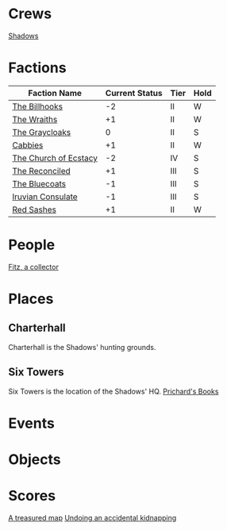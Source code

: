 <!-- TITLE: Blades in the Dark campaign log -->
<!-- SUBTITLE: being a repository for developing and tracking the factions, people, places, events, and heists in the city of Doskvol -->

# Crews
[Shadows](shadows)
# Factions

Faction Name|Current Status|Tier|Hold
---------------|----------------|----|------
[The Billhooks](billhooks)|-2|II|W
[The Wraiths](wraiths)|+1|II|W
[The Graycloaks](graycloaks)|0|II|S
[Cabbies](cabbies)|+1|II|W
[The Church of Ecstacy](churchofecstacy)|-2|IV|S
[The Reconciled](reconciled)|+1|III|S
[The Bluecoats](bluecoats)|-1|III|S
[Iruvian Consulate](iruvianconsulate)|-1|III|S
[Red Sashes](redsashes)|+1|II|W

# People
[Fitz, a collector](fitz)
# Places
## Charterhall
Charterhall is the Shadows' hunting grounds. 

## Six Towers
Six Towers is the location of the Shadows' HQ.
[Prichard's Books](prichards)
# Events
# Objects
# Scores
[A treasured map](treasuredmap)
[Undoing an accidental kidnapping](accidentalkidnapping)


